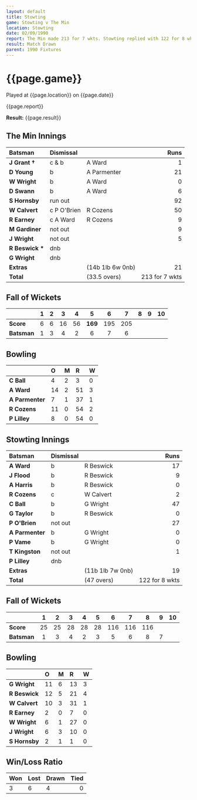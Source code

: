 ```yaml
---
layout: default
title: Stowting
game: Stowting v The Min
location: Stowting
date: 02/09/1990
report: The Min made 213 for 7 wkts. Stowting replied with 122 for 8 wkts when time ran out
result: Match Drawn
parent: 1990 Fixtures
---
```


# {{page.game}}

Played at {{page.location}} on {{page.date}}

{{page.report}}

**Result:** {{page.result}}

## The Min Innings

| Batsman | Dismissal |  | Runs |
|:---|:---|---|---:|
| **J Grant &#8224;** | c & b | A Ward | 1 | 
| **D Young** | b | A Parmenter | 21 | 
| **W Wright** | b | A Ward | 0 | 
| **D Swann** | b | A Ward | 6 | 
| **S Hornsby** | run out |  | 92 | 
| **W Calvert** | c P O'Brien | R Cozens | 50 | 
| **R Earney** | c A Ward | R Cozens | 9 | 
| **M Gardiner** | not out |  | 9 | 
| **J Wright** | not out |  | 5 | 
| **R Beswick &#42;** | dnb |  |  |
| **G Wright** | dnb |  |  | 
| **Extras** | | (14b 1lb 6w 0nb) | 21 | 
| **Total** | | (33.5 overs) | 213 for 7 wkts | 

## Fall of Wickets

| | 1 | 2 | 3 | 4 | 5 | 6 | 7 | 8 | 9 | 10 |
|---|:---:|:---:|:---:|:---:|:---:|:---:|:---:|:---:|:---:|:---:|
| **Score** | 6 | 6 | 16 | 56 | **169** | 195 | 205 |  |  |  | 
| **Batsman** | 1 | 3 | 4 | 2 | 6 | 7 | 6 |  |  |  | 

## Bowling

| | O | M | R | W |
|---|:---|:---|:---|:---|
| **C Ball** | 4 | 2 | 3 | 0 | 
| **A Ward** | 14 | 2 | 51 | 3 | 
| **A Parmenter** | 7 | 1 | 37 | 1 | 
| **R Cozens** | 11 | 0 | 54 | 2 | 
| **P Lilley** | 8 | 0 | 54 | 0 | 

## Stowting Innings

| Batsman | Dismissal |  | Runs |
|:---|:---|---|---:|
| **A Ward** | b | R Beswick | 17 | 
| **J Flood** | b | R Beswick | 9 | 
| **A Harris** | b | R Beswick | 0 | 
| **R Cozens** | c | W Calvert | 2 | 
| **C Ball** | b | G Wright | 47 | 
| **G Taylor** | b | R Beswick | 0 |
| **P O'Brien** | not out |  | 27 | 
| **A Parmenter** | b | G Wright | 0 |
| **P Vame** | b | G Wright | 0 | 
| **T Kingston** | not out |  | 1 |
| **P Lilley** | dnb |  |  | 
| **Extras** | | (11b 1lb 7w 0nb) | 19 | 
| **Total** | | (47 overs) | 122 for 8 wkts | 

## Fall of Wickets

| | 1 | 2 | 3 | 4 | 5 | 6 | 7 | 8 | 9 | 10 |
|---|:---:|:---:|:---:|:---:|:---:|:---:|:---:|:---:|:---:|:---:|
| **Score** | 25 | 25 | 28 | 28 | 28 | 116 | 116 | 116 |  |  |
| **Batsman** | 1 | 3 | 4 | 2 | 3 | 5 | 6 | 8 | 7 |  |

## Bowling

| | O | M | R | W |
|---|:---|:---|:---|:---|
| **G Wright** | 11 | 6 | 13 | 3 | 
| **R Beswick** | 12 | 5 | 21 | 4 | 
| **W Calvert** | 10 | 3 | 31 | 1 | 
| **R Earney** | 2 | 0 | 7 | 0 | 
| **W Wright** | 6 | 1 | 27 | 0 |
| **J Wright** | 6 | 3 | 10 | 0 |
| **S Hornsby** | 2 | 1 | 1 | 0 |

## Win/Loss Ratio

| Won | Lost | Drawn | Tied |
|:---|:---|:---|---:|
| 3 | 6 | 4 | 0 |